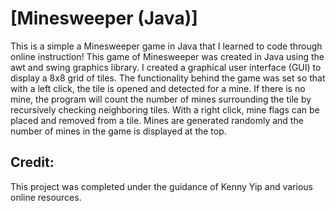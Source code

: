 # [Minesweeper (Java)]

This is a simple a Minesweeper game in Java that I learned to code through online instruction! This game of Minesweeper was created in Java using the awt and swing graphics library. I created a graphical user interface (GUI) to display a 8x8 grid of tiles. The functionality behind the game was set so that with a left click, the tile is opened and detected for a mine. If there is no mine, the program will count the number of mines surrounding the tile by recursively checking neighboring tiles. With a right click, mine flags can be placed and removed from a tile. Mines are generated randomly and the number of mines in the game is displayed at the top.


## Credit:

This project was completed under the guidance of Kenny Yip and various online resources.